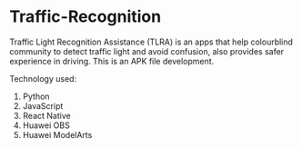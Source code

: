 # Traffic-Recognition

Traffic Light Recognition Assistance (TLRA) is an apps that help colourblind community to detect traffic light and avoid confusion, also provides safer experience in driving. This is an APK file development.

Technology used:
1. Python
2. JavaScript
3. React Native
4. Huawei OBS
5. Huawei ModelArts
